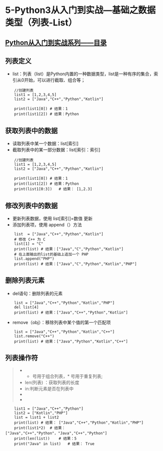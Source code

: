 # 5-Python3从入门到实战—基础之数据类型（列表-List）

## [Python从入门到实战系列——目录](https://github.com/SiberiaDante/PythonResource/blob/master/README.md)

## 列表定义
* list：列表（list）是Python内置的一种数据类型，list是一种有序的集合，索引从0开始，可以进行截取、组合等；
```
    //创建列表
    list1 = [1,2,3,4,5]
    list2 = ["Java","C++","Python","Kotlin"]
    
    print(list1[0]) # 结果：1
    print(list1[2]) # 结果：Python
```

## 获取列表中的数据
* 读取列表中某一个数据：list[索引]
* 截取列表中的某一部分数据：list[索引：索引]
```
    //创建列表
    list1 = [1,2,3,4,5]
    list2 = ["Java","C++","Python","Kotlin"]
    
    print(list1[0]) # 结果：1
    print(list1[2]) # 结果：Python
    print(list1[0:3])   # 结果： [1,2.3]
```
## 修改列表中的数据
* 更新列表数据，使用 list[索引]=数值 更新
* 添加列表项，使用 append（）方法
```
    list  = ["Java","C++","Python","Kotlin"]
    # 修改 C++ 为 C
    list[1] = "C"
    print(list) # 结果：["Java","C","Python","Kotlin"]
    # 在上面输出的list的基础上追加一个 PHP
    list.append("PHP")
    print(list) # 结果：["Java","C","Python","Kotlin","PHP"]
```

## 删除列表元素
* del语句：删除列表的元素
```
    list = ["Java","C++","Python","Kotlin","PHP"]
    del list[4] 
    print(list) # 结果：["Java","C++","Python","Kotlin"]
```
* remove（obj）：移除列表中某个值的第一个匹配项
```
    list = ["Java","C++","Python","Kotlin","C++"]
    list.remove("C++")
    print(list) # 结果：["Java","Python","Kotlin","C++"]
```

## 列表操作符
>* + 号用于组合列表，* 号用于重复列表;
>* len(列表) ：获取列表的长度
>* in:判断元素是否在列表中
>* 
>* 
```
    list1 = ["Java","C++","Python"]
    list2 = ["Kotlin","PHP"]
    list = list1 + list2
    print(list) # 结果： ["Java","C++","Python","Kotlin","PHP"]
    print(list1*2)  # 结果：["Java","C++","Python"，"Java","C++","Python"]
    print(len(list))    # 结果：5
    print("Java" in list)   # 结果： True
```

